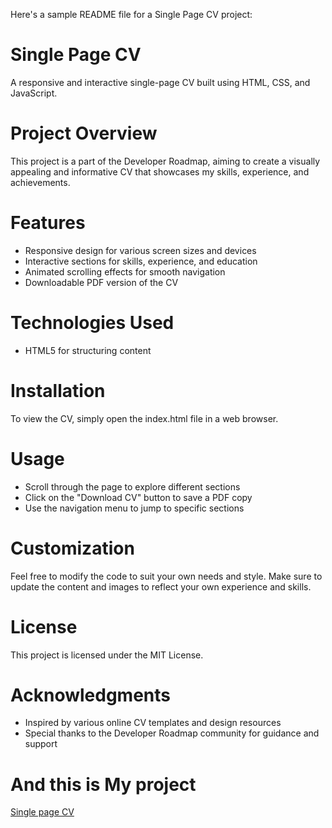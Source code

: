 Here's a sample README file for a Single Page CV project:

# Single Page CV

A responsive and interactive single-page CV built using HTML, CSS, and JavaScript.

# Project Overview
This project is a part of the Developer Roadmap, aiming to create a visually appealing and informative CV that showcases my skills, experience, and achievements.

# Features
- Responsive design for various screen sizes and devices
- Interactive sections for skills, experience, and education
- Animated scrolling effects for smooth navigation
- Downloadable PDF version of the CV

# Technologies Used
- HTML5 for structuring content

# Installation
To view the CV, simply open the index.html file in a web browser.

# Usage
- Scroll through the page to explore different sections
- Click on the "Download CV" button to save a PDF copy
- Use the navigation menu to jump to specific sections

# Customization
Feel free to modify the code to suit your own needs and style. Make sure to update the content and images to reflect your own experience and skills.

# License
This project is licensed under the MIT License.

# Acknowledgments
- Inspired by various online CV templates and design resources
- Special thanks to the Developer Roadmap community for guidance and support

# And this is My project
[Single page CV ](https://github.com/Code7904/Code7904/blob/main/Developer%20Roadmaps/Single%20Page%20CV/Index.html)